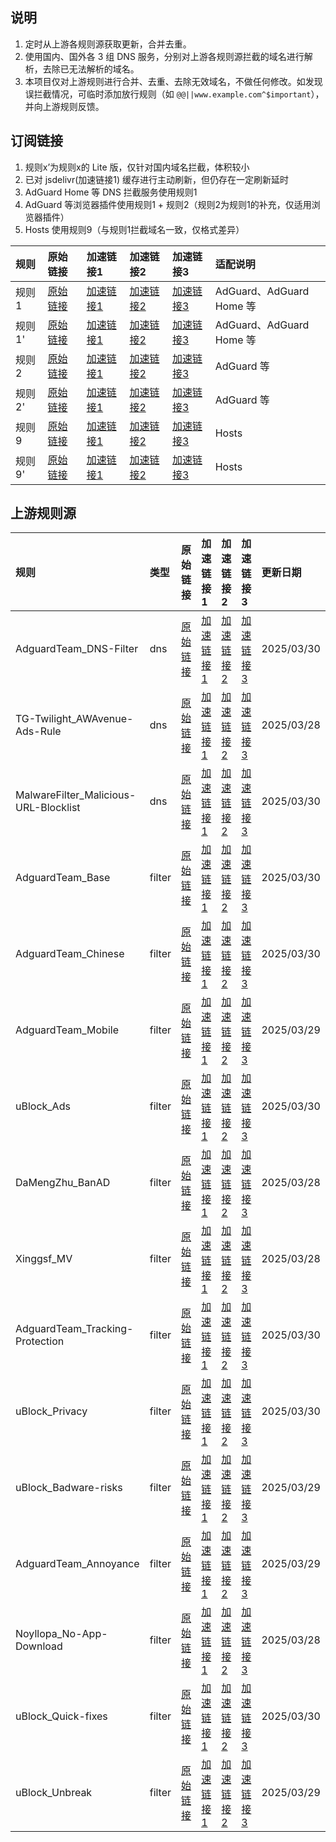 ## 说明
1. 定时从上游各规则源获取更新，合并去重。
2. 使用国内、国外各 3 组 DNS 服务，分别对上游各规则源拦截的域名进行解析，去除已无法解析的域名。
3. 本项目仅对上游规则进行合并、去重、去除无效域名，不做任何修改。如发现误拦截情况，可临时添加放行规则（如 `@@||www.example.com^$important`），并向上游规则反馈。

## 订阅链接
1. 规则x’为规则x的 Lite 版，仅针对国内域名拦截，体积较小
2. 已对 jsdelivr(加速链接1) 缓存进行主动刷新，但仍存在一定刷新延时
3. AdGuard Home 等 DNS 拦截服务使用规则1
4. AdGuard 等浏览器插件使用规则1 + 规则2（规则2为规则1的补充，仅适用浏览器插件）
5. Hosts 使用规则9（与规则1拦截域名一致，仅格式差异）

| 规则 | 原始链接 | 加速链接1 | 加速链接2 | 加速链接3 | 适配说明 |
|:-|:-|:-|:-|:-|:-|
| 规则1 | [原始链接](https://raw.githubusercontent.com/C9LG/Blocklists/main/rules/adblockdns.txt) | [加速链接1](https://gcore.jsdelivr.net/gh/C9LG/Blocklists@main/rules/adblockdns.txt) | [加速链接2](https://github.boki.moe/https://raw.githubusercontent.com/C9LG/Blocklists/main/rules/adblockdns.txt) | [加速链接3](https://ghfast.top/https://raw.githubusercontent.com/C9LG/Blocklists/main/rules/adblockdns.txt) | AdGuard、AdGuard Home 等 |
| 规则1' | [原始链接](https://raw.githubusercontent.com/C9LG/Blocklists/main/rules/adblockdnslite.txt) | [加速链接1](https://gcore.jsdelivr.net/gh/C9LG/Blocklists@main/rules/adblockdnslite.txt) | [加速链接2](https://github.boki.moe/https://raw.githubusercontent.com/C9LG/Blocklists/main/rules/adblockdnslite.txt) | [加速链接3](https://ghfast.top/https://raw.githubusercontent.com/C9LG/Blocklists/main/rules/adblockdnslite.txt) | AdGuard、AdGuard Home 等 |
| 规则2 | [原始链接](https://raw.githubusercontent.com/C9LG/Blocklists/main/rules/adblockfilters.txt) | [加速链接1](https://gcore.jsdelivr.net/gh/C9LG/Blocklists@main/rules/adblockfilters.txt) | [加速链接2](https://github.boki.moe/https://raw.githubusercontent.com/C9LG/Blocklists/main/rules/adblockfilters.txt) | [加速链接3](https://ghfast.top/https://raw.githubusercontent.com/C9LG/Blocklists/main/rules/adblockfilters.txt) | AdGuard 等 |
| 规则2' | [原始链接](https://raw.githubusercontent.com/C9LG/Blocklists/main/rules/adblockfilterslite.txt) | [加速链接1](https://gcore.jsdelivr.net/gh/C9LG/Blocklists@main/rules/adblockfilterslite.txt) | [加速链接2](https://github.boki.moe/https://raw.githubusercontent.com/C9LG/Blocklists/main/rules/adblockfilterslite.txt) | [加速链接3](https://ghfast.top/https://raw.githubusercontent.com/C9LG/Blocklists/main/rules/adblockfilterslite.txt) | AdGuard 等 |
| 规则9 | [原始链接](https://raw.githubusercontent.com/C9LG/Blocklists/main/rules/adblockhosts.txt) | [加速链接1](https://gcore.jsdelivr.net/gh/C9LG/Blocklists@main/rules/adblockhosts.txt) | [加速链接2](https://github.boki.moe/https://raw.githubusercontent.com/C9LG/Blocklists/main/rules/adblockhosts.txt) | [加速链接3](https://ghfast.top/https://raw.githubusercontent.com/C9LG/Blocklists/main/rules/adblockhosts.txt) | Hosts |
| 规则9' | [原始链接](https://raw.githubusercontent.com/C9LG/Blocklists/main/rules/adblockhostslite.txt) | [加速链接1](https://gcore.jsdelivr.net/gh/C9LG/Blocklists@main/rules/adblockhostslite.txt) | [加速链接2](https://github.boki.moe/https://raw.githubusercontent.com/C9LG/Blocklists/main/rules/adblockhostslite.txt) | [加速链接3](https://ghfast.top/https://raw.githubusercontent.com/C9LG/Blocklists/main/rules/adblockhostslite.txt) | Hosts |

## 上游规则源

| 规则 | 类型 | 原始链接 | 加速链接1 | 加速链接2 | 加速链接3 | 更新日期 |
|:-|:-|:-|:-|:-|:-|:-|
| AdguardTeam_DNS-Filter | dns | [原始链接](https://adguardteam.github.io/AdGuardSDNSFilter/Filters/filter.txt) | [加速链接1](https://gcore.jsdelivr.net/gh/C9LG/Blocklists@main/rules/AdguardTeam_DNS-Filter.txt) | [加速链接2](https://github.boki.moe/https://raw.githubusercontent.com/C9LG/Blocklists/main/rules/AdguardTeam_DNS-Filter.txt) | [加速链接3](https://ghfast.top/https://raw.githubusercontent.com/C9LG/Blocklists/main/rules/AdguardTeam_DNS-Filter.txt) | 2025/03/30 |
| TG-Twilight_AWAvenue-Ads-Rule | dns | [原始链接](https://raw.githubusercontent.com/TG-Twilight/AWAvenue-Ads-Rule/main/AWAvenue-Ads-Rule.txt) | [加速链接1](https://gcore.jsdelivr.net/gh/C9LG/Blocklists@main/rules/TG-Twilight_AWAvenue-Ads-Rule.txt) | [加速链接2](https://github.boki.moe/https://raw.githubusercontent.com/C9LG/Blocklists/main/rules/TG-Twilight_AWAvenue-Ads-Rule.txt) | [加速链接3](https://ghfast.top/https://raw.githubusercontent.com/C9LG/Blocklists/main/rules/TG-Twilight_AWAvenue-Ads-Rule.txt) | 2025/03/28 |
| MalwareFilter_Malicious-URL-Blocklist | dns | [原始链接](https://malware-filter.gitlab.io/malware-filter/urlhaus-filter-agh-online.txt) | [加速链接1](https://gcore.jsdelivr.net/gh/C9LG/Blocklists@main/rules/MalwareFilter_Malicious-URL-Blocklist.txt) | [加速链接2](https://github.boki.moe/https://raw.githubusercontent.com/C9LG/Blocklists/main/rules/MalwareFilter_Malicious-URL-Blocklist.txt) | [加速链接3](https://ghfast.top/https://raw.githubusercontent.com/C9LG/Blocklists/main/rules/MalwareFilter_Malicious-URL-Blocklist.txt) | 2025/03/30 |
| AdguardTeam_Base | filter | [原始链接](https://raw.githubusercontent.com/AdguardTeam/FiltersRegistry/master/filters/filter_2_Base/filter.txt) | [加速链接1](https://gcore.jsdelivr.net/gh/C9LG/Blocklists@main/rules/AdguardTeam_Base.txt) | [加速链接2](https://github.boki.moe/https://raw.githubusercontent.com/C9LG/Blocklists/main/rules/AdguardTeam_Base.txt) | [加速链接3](https://ghfast.top/https://raw.githubusercontent.com/C9LG/Blocklists/main/rules/AdguardTeam_Base.txt) | 2025/03/30 |
| AdguardTeam_Chinese | filter | [原始链接](https://raw.githubusercontent.com/AdguardTeam/FiltersRegistry/master/filters/filter_224_Chinese/filter.txt) | [加速链接1](https://gcore.jsdelivr.net/gh/C9LG/Blocklists@main/rules/AdguardTeam_Chinese.txt) | [加速链接2](https://github.boki.moe/https://raw.githubusercontent.com/C9LG/Blocklists/main/rules/AdguardTeam_Chinese.txt) | [加速链接3](https://ghfast.top/https://raw.githubusercontent.com/C9LG/Blocklists/main/rules/AdguardTeam_Chinese.txt) | 2025/03/30 |
| AdguardTeam_Mobile | filter | [原始链接](https://raw.githubusercontent.com/AdguardTeam/FiltersRegistry/master/filters/filter_11_Mobile/filter.txt) | [加速链接1](https://gcore.jsdelivr.net/gh/C9LG/Blocklists@main/rules/AdguardTeam_Mobile.txt) | [加速链接2](https://github.boki.moe/https://raw.githubusercontent.com/C9LG/Blocklists/main/rules/AdguardTeam_Mobile.txt) | [加速链接3](https://ghfast.top/https://raw.githubusercontent.com/C9LG/Blocklists/main/rules/AdguardTeam_Mobile.txt) | 2025/03/29 |
| uBlock_Ads | filter | [原始链接](https://raw.githubusercontent.com/uBlockOrigin/uAssets/refs/heads/master/filters/filters.txt) | [加速链接1](https://gcore.jsdelivr.net/gh/C9LG/Blocklists@main/rules/uBlock_Ads.txt) | [加速链接2](https://github.boki.moe/https://raw.githubusercontent.com/C9LG/Blocklists/main/rules/uBlock_Ads.txt) | [加速链接3](https://ghfast.top/https://raw.githubusercontent.com/C9LG/Blocklists/main/rules/uBlock_Ads.txt) | 2025/03/30 |
| DaMengZhu_BanAD | filter | [原始链接](https://raw.githubusercontent.com/damengzhu/banad/main/jiekouAD.txt) | [加速链接1](https://gcore.jsdelivr.net/gh/C9LG/Blocklists@main/rules/DaMengZhu_BanAD.txt) | [加速链接2](https://github.boki.moe/https://raw.githubusercontent.com/C9LG/Blocklists/main/rules/DaMengZhu_BanAD.txt) | [加速链接3](https://ghfast.top/https://raw.githubusercontent.com/C9LG/Blocklists/main/rules/DaMengZhu_BanAD.txt) | 2025/03/28 |
| Xinggsf_MV | filter | [原始链接](https://raw.githubusercontent.com/xinggsf/Adblock-Plus-Rule/master/mv.txt) | [加速链接1](https://gcore.jsdelivr.net/gh/C9LG/Blocklists@main/rules/Xinggsf_MV.txt) | [加速链接2](https://github.boki.moe/https://raw.githubusercontent.com/C9LG/Blocklists/main/rules/Xinggsf_MV.txt) | [加速链接3](https://ghfast.top/https://raw.githubusercontent.com/C9LG/Blocklists/main/rules/Xinggsf_MV.txt) | 2025/03/28 |
| AdguardTeam_Tracking-Protection | filter | [原始链接](https://raw.githubusercontent.com/AdguardTeam/FiltersRegistry/master/filters/filter_3_Spyware/filter.txt) | [加速链接1](https://gcore.jsdelivr.net/gh/C9LG/Blocklists@main/rules/AdguardTeam_Tracking-Protection.txt) | [加速链接2](https://github.boki.moe/https://raw.githubusercontent.com/C9LG/Blocklists/main/rules/AdguardTeam_Tracking-Protection.txt) | [加速链接3](https://ghfast.top/https://raw.githubusercontent.com/C9LG/Blocklists/main/rules/AdguardTeam_Tracking-Protection.txt) | 2025/03/30 |
| uBlock_Privacy | filter | [原始链接](https://raw.githubusercontent.com/uBlockOrigin/uAssets/refs/heads/master/filters/privacy.txt) | [加速链接1](https://gcore.jsdelivr.net/gh/C9LG/Blocklists@main/rules/uBlock_Privacy.txt) | [加速链接2](https://github.boki.moe/https://raw.githubusercontent.com/C9LG/Blocklists/main/rules/uBlock_Privacy.txt) | [加速链接3](https://ghfast.top/https://raw.githubusercontent.com/C9LG/Blocklists/main/rules/uBlock_Privacy.txt) | 2025/03/30 |
| uBlock_Badware-risks | filter | [原始链接](https://raw.githubusercontent.com/uBlockOrigin/uAssets/refs/heads/master/filters/badware.txt) | [加速链接1](https://gcore.jsdelivr.net/gh/C9LG/Blocklists@main/rules/uBlock_Badware-risks.txt) | [加速链接2](https://github.boki.moe/https://raw.githubusercontent.com/C9LG/Blocklists/main/rules/uBlock_Badware-risks.txt) | [加速链接3](https://ghfast.top/https://raw.githubusercontent.com/C9LG/Blocklists/main/rules/uBlock_Badware-risks.txt) | 2025/03/29 |
| AdguardTeam_Annoyance | filter | [原始链接](https://raw.githubusercontent.com/AdguardTeam/FiltersRegistry/master/filters/filter_14_Annoyances/filter.txt) | [加速链接1](https://gcore.jsdelivr.net/gh/C9LG/Blocklists@main/rules/AdguardTeam_Annoyance.txt) | [加速链接2](https://github.boki.moe/https://raw.githubusercontent.com/C9LG/Blocklists/main/rules/AdguardTeam_Annoyance.txt) | [加速链接3](https://ghfast.top/https://raw.githubusercontent.com/C9LG/Blocklists/main/rules/AdguardTeam_Annoyance.txt) | 2025/03/29 |
| Noyllopa_No-App-Download | filter | [原始链接](https://raw.githubusercontent.com/Noyllopa/NoAppDownload/master/NoAppDownload.txt) | [加速链接1](https://gcore.jsdelivr.net/gh/C9LG/Blocklists@main/rules/Noyllopa_No-App-Download.txt) | [加速链接2](https://github.boki.moe/https://raw.githubusercontent.com/C9LG/Blocklists/main/rules/Noyllopa_No-App-Download.txt) | [加速链接3](https://ghfast.top/https://raw.githubusercontent.com/C9LG/Blocklists/main/rules/Noyllopa_No-App-Download.txt) | 2025/03/28 |
| uBlock_Quick-fixes | filter | [原始链接](https://raw.githubusercontent.com/uBlockOrigin/uAssets/refs/heads/master/filters/quick-fixes.txt) | [加速链接1](https://gcore.jsdelivr.net/gh/C9LG/Blocklists@main/rules/uBlock_Quick-fixes.txt) | [加速链接2](https://github.boki.moe/https://raw.githubusercontent.com/C9LG/Blocklists/main/rules/uBlock_Quick-fixes.txt) | [加速链接3](https://ghfast.top/https://raw.githubusercontent.com/C9LG/Blocklists/main/rules/uBlock_Quick-fixes.txt) | 2025/03/30 |
| uBlock_Unbreak | filter | [原始链接](https://raw.githubusercontent.com/uBlockOrigin/uAssets/refs/heads/master/filters/unbreak.txt) | [加速链接1](https://gcore.jsdelivr.net/gh/C9LG/Blocklists@main/rules/uBlock_Unbreak.txt) | [加速链接2](https://github.boki.moe/https://raw.githubusercontent.com/C9LG/Blocklists/main/rules/uBlock_Unbreak.txt) | [加速链接3](https://ghfast.top/https://raw.githubusercontent.com/C9LG/Blocklists/main/rules/uBlock_Unbreak.txt) | 2025/03/29 |

